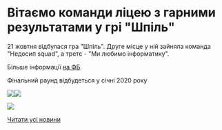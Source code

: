 # Вітаємо команди ліцею з гарними результатами у грі &quot;Шпіль&quot;

21 жовтня відбулася гра "Шпіль". Друге місце у ній зайняла команда "Недосип squad", а третє - "Ми любимо інформатику".

Більше інформації [на ФБ](https://facebook.com/story.php?story_fbid=2729002073777713&amp;id=1847782318566364)

Фінальний раунд відбудеться у січні 2020 року

![](/images/blog/вітаємо-команди-ліцею-з-гарними-результатами-у-грі/шпіль2019.jpg)![](/images/blog/вітаємо-команди-ліцею-з-гарними-результатами-у-грі/шпіль2019.jpg)

![](/images/blog/вітаємо-команди-ліцею-з-гарними-результатами-у-грі/шпіль1-2019.jpg)

[Читати усі новини](/news)
